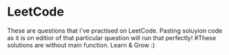 # LeetCode
These are questions that i've practised on LeetCode. Pasting soluyion code as it is on editior of that particular question will run that perfectly! 
#These solutions are without main function.
Learn & Grow :)
